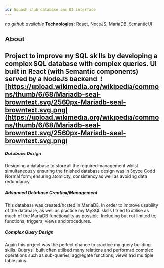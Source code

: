 ```yaml
---
id: Squash club database and UI interface
---
```

*no github available*
**Technologies:** React, NodeJS, MariaDB, SemanticUI
## About 
 Project to improve my SQL skills by developing a complex SQL database with complex queries. UI built in React (with Semantic components) served by a NodeJS backend.
![https://upload.wikimedia.org/wikipedia/commons/thumb/6/68/Mariadb-seal-browntext.svg/2560px-Mariadb-seal-browntext.svg.png](https://upload.wikimedia.org/wikipedia/commons/thumb/6/68/Mariadb-seal-browntext.svg/2560px-Mariadb-seal-browntext.svg.png)
---
##### Database Design
Designing a database to store all the required management whilst simultaneously ensuring the finished database design was in Boyce Codd Normal form; ensuring atomicity, consistency as well as avoiding data redundancy.

##### Advanced Database Creation/Management
This database was created/hosted in MariaDB. In order to improve usability of the database, as well as practice my MySQL skills I tried to utilise as much of the MariaDB functionality as possible. Including but not limited to; functions, triggers, views and procedures.

##### Complex Query Design
Again this project was the perfect chance to practice my query building skills. Querys I built often utilised many relations and performed complex operations such as sub-queries, aggregate functions, views and multiple table joins.

